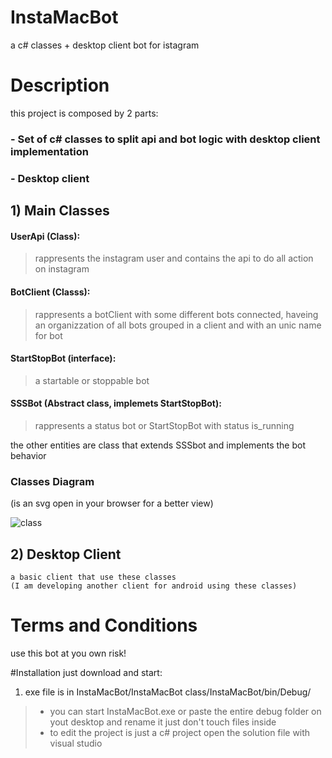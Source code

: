 # InstaMacBot
a c# classes + desktop client bot for istagram
# Description
this project is composed by 2 parts:
### - Set of c# classes to split api and bot logic with desktop client implementation
### - Desktop client


## 1) Main Classes

  #### UserApi (Class): 
  >rappresents the instagram user and contains the api to do all action on instagram
  #### BotClient (Classs): 
  >rappresents a botClient with some different bots connected, haveing an organizzation of all bots grouped in a client and with an unic name for bot
  #### StartStopBot (interface): 
  >a startable or stoppable bot
  #### SSSBot (Abstract class, implemets StartStopBot):
  >rappresents a status bot or StartStopBot with status is_running
  >
  the other entities are class that extends SSSbot and implements the bot behavior
  
  ### Classes Diagram
  (is an svg open in your browser for a better view)
  
  ![class](https://github.com/MaccariniLuca/InstaMacBot/blob/main/documentation/Class%20Diagram.svg)
  
  
 ## 2) Desktop Client
    a basic client that use these classes
    (I am developing another client for android using these classes)
    
 # Terms and Conditions
 use this bot at you own risk!
 
#Installation
just download and start:
1) exe file is in InstaMacBot/InstaMacBot class/InstaMacBot/bin/Debug/
>- you can start InstaMacBot.exe or paste the entire debug folder on yout desktop and rename it just don't touch files inside
>- to edit the project is just a c# project open the solution file with visual studio

